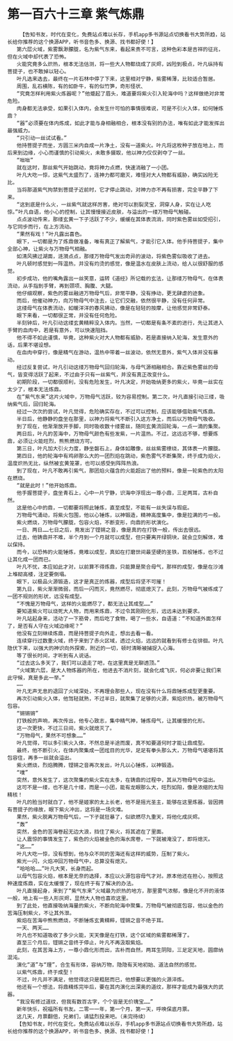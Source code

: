 # 第一百六十三章 紫气炼鼎
        【告知书友，时代在变化，免费站点难以长存，手机app多书源站点切换看书大势所趋，站长给你推荐的这个换源APP，听书音色多、换源、找书都好使！】
       第六层火域，紫雾飘渺朦胧，名为紫气东来，看起来贵不可言，这种色彩本是吉祥的征兆，但在火域中却代表了恐怖。
       火能究竟多么炽热，根本无法估测，将一些大人物都烧成了灰烬，凶险到极点，叶凡纵持有菩提子，也不敢掉以轻心。
       叶凡选来选去，最终在一片石林中停了下来，这里相对宁静，紫雾稀薄，比较适合暂居。
       周围，乱石横陈，有的如卧牛，有的似竹笋，奇形怪状、
       “究竟怎样利用紫火炼器呢？”他蹙起了眉头，难道要将紫火引入轮海中吗？这样做绝对非常危险。
       肉身都无法承受，如果引入体内，会发生什可怕的事情很难说，可是不引火入体，如何锤炼鼎？
       “器”必须要在体内炼成，如此才能与身相融相合，根本没有别的办法，唯有如此才能发挥出最强威力。
       “只引动一丝试试看。”
       他持菩提子而坐，方圆三米内自成一片净土，没有一道紫火。叶凡将这枚种子放在地上，而后来到边缘，小心而谨慎的引动紫火，未敢多摄取，他以神力仅仅剥夺了一丝。
       “咝咝”
       就在这时，那丝紫气开始跳动，竟将神力点燃，快速消融了一小团。
       叶凡大吃一惊，这紫气太盛烈了，连神力都可磨灭，难怪对大人物都有威胁，确实凶险无比。
       当将那道紫气拘禁到菩提子近前时，它才停止跳动，对神力亦不再有损害，完全平静了下来。
       “这到底是什么火，一丝紫气就这样厉害，绝对可以割裂灵宝，洞穿人身，实在让人吃惊。”叶凡自语，他小心的控制，让其慢慢接近皮肤，与溢出的一缕万物母气触碰。
       点点波动传来，那缕玄黄一下子活跃了不少，缓缓在其体表流淌，同时紫色雾丝如受招引，与它同步而行，在上方流动。
       “果然有戏！”叶凡露出喜色。
       眼下，一切都是为了炼鼎做准备，唯有真正了解紫气，才能引它入体。他手持菩提子，集中全部心神，让紫火与万物母气相融。
       如清风拂过湖面，涟漪点点，那缕万物母气发出奇异的波动，将紫色雾似吸收了进去。
       叶凡顿时感觉到一阵温热，并没有灼烫的感觉，像是温水在皮肤上流动，给人以很舒服的感觉。
       初步成功，他的嘴角露出一丝笑意，运转《道经》所记载的玄法，让那缕万物母气，在体表流动，从手指到手臂，再到颈项、胸腹、大腿。
       他仔细观察，紫色的雾丝融进万物母气后，非常平静，没有挣动，更无肆虐的迹象。
       而后，他催动神力，向万物母气中注去，让它们交融，依然很平静，没有任何异常。
       这缕母气在体表流动，如暖洋洋的春风拂动，像是在轻轻的按摩，让他感觉非常舒泰。
       眼下来看，一切都很正常，并没有任何危险。
       半刻钟后，叶凡引动这缕玄黄精粹没入体内。当然，一切都是有条不紊的进行，先让其进入手臂的血肉中，若是有意外，可以快速阻挡。
       他不得不如此谨慎，毕竟，这种紫火对大人物都有威胁，若是直接纳入轮海，发生意外的话，后果不堪设想。
       在血肉中穿行，像是精气在游动，温热中带着一丝波动，依然无意外，紫气入体并没有暴动。
       经过反复尝试，叶凡引动这缕万物母气回归轮海，与母气源相融相合。靠近紫色雾丝的母气，皆变得活跃了起来，不过由于只有一丝紫气，并没有真正改变什么。
       初期阶段，一切都很顺利，没有危险发生，叶凡决定，开始吸纳更多的紫火，毕竟一丝实在太少了，根本无法炼鼎。
       在“紫气东来”这片火域中，万物母气活跃，较为容易控制。第二次，叶凡直接引动三缕，吸纳紫气后，回归轮海。
       经过一次次的尝试，叶凡觉得，危险确实存在，不过可以控制，应该能够借助紫气炼鼎。
       半日后，他静静的盘坐在那里，以神力将紫气不断引入这方净土，而后以万物母气吸收。
       到了现在，他渐渐放开手脚，同时吸收数十缕雾丝，随同玄黄流回轮海，一点一滴的集聚。
       两日后，叶凡的苦海中，万物母气颜色有些发紫，一片温热。不过，这远远不够，想要炼鼎，必须让火能旺烈，熊熊燃烧方可。
       第三日，叶凡加大引火力度，静坐磐石上，身体如雕像，丝丝紫雾缭绕，其体表一片朦胧。
       第四日，他的轮海中有鸡卵那么大的一团烈焰在跳动，紫色雾气不断集聚，终于成为焰火，温度炽热无比，纵然被玄黄笼罩，也可以感受到阵阵热浪。
       到了现在，叶凡不敢再引紫气，那团焰火蕴含的火能超出了他的预料，像是一轮紫色的太阳在燃烧。
       “就是此时！”他开始炼鼎。
       他手握菩提子，盘坐青石上，心中一片宁静，识海中浮现出一尊小鼎，三足两耳，古朴自然。
       这是他心中的鼎，一切都要将照此锤炼，直至成型，不能有一丝失误与瑕疵。
       万物母气涌动，将紫火包围，他以心锤炼，以神锻造，精神高度集中，像是拉满的弓一般。
       紫火燃烧，万物母气朦胧，包容火焰，不断变形，向鼎的形状演化。
       一日、两日……七日之后，竟发出了铿锵之音，像是真的在打铁一般，传出去很远。
       过去，他铸鼎并不难，半个月到一个月就可以成型，但只要离开绿铜块，就会立刻解体，难以保持。
       而今，以恐怖的火能锤炼，竟难以成型，真如在打磨世间最坚硬的圣铁，百般锤炼，也不过让其化成一团而已。
       叶凡不忧，本应如此才对，以前算不得炼鼎，只能算是聚合母气，那样的成型，像是在沙滩上堆砌高楼，注定要倒塌。
       眼下，以极品火源锻造，这才是真正的炼器，成型后将坚不可摧！
       第九日，紫火渐渐微弱，而后一闪而灭，竟然燃尽，彻底熄灭了。此刻，万物母气被练成了一团不规则的形状，远没有成型。
       “不愧是万物母气，这样的火能燃尽了，都无法让其成型……”
       要知道紫火可以烧死大人物，而用来炼鼎，不过令其刚刚化形，远远未达到要求。
       叶凡站起身来，活动了一下筋骨，而后吃了食物，喝了一些水，自语道：“不知道外面怎样了，是否有人守在火域边缘呢？”
       他没有立刻继续炼鼎，而是持菩提子向外走，想出去看一看。
       连续穿行过数重火域，终于来到了赤火区域，透过火焰，远远的就看到有修士在徘徊。叶凡隐伏下来，以强大的神识向外探索，附近的一切，顿时清晰被捕捉入心海。
       等了很长时间，才听到有人说话。
       “过去这么多天了，我们可以退走了吧，在这里真是无聊透顶。”
       “火域第六层，是大人物炼器的所在，他进去不消片刻，就会化成飞灰，何必非要让我们来此守候，真是多此一举。”
       ……
       叶凡无声无息的退回了火域深处，不再理会那些人，现在没有什么将鼎锤炼成型更重要。
       再次引动紫火入体，他驾轻就熟，不过半日，就聚集了足够的火源，紫焰炽热，被万物母气包容。
       “锵锵锵”
       打铁般的声响，再次传出，他专心致志，集中精气神，锤炼母气，让其缓慢的化形。
       这一次更快，不过三日间，紫火就熄灭了。
       “万物母气，果然不可想象……”
       叶凡觉得，可以多引紫火入体，不然总是半途而废，真不知要道何时才能让鼎成型。
       最终，他不断引火，在体内聚集成一团炫目的光华，足足有拳头那么大，万物母气堪堪将其包容住，再多一丝就会溢出。
       紫火燃烧，烈焰腾腾，铿锵之音再次发出，叶凡以心锤炼，以神锻造。
       “噗”
       突然，意外发生了，这次聚集的紫火实在太多，在铸鼎的过程中，其从万物母气中溢出。
       这可不是一缕，也不是几十缕，而是一小团，能有龙眼那么大，旺烈如阳，像是浓缩的太阳精核！
       叶凡的脸当时就白了，他不是姬家的太上长老，他不是摇光圣主，能够在这里炼器，皆因拥有菩提子的缘故，眼下紫火冲出，这将是一场灾难。
       果然，紫火脱离万物母气后，一下子就狂暴了，似欲燃尽九重天，将他化成灰烬。
       “轰”
       突然，金色的苦海卷起无边大浪，挡住了紫火，将其遮在了里面。
       让人震惊的事情发生了，紫色的火焰被金色的海水席卷，一下就被淹没了，即将熄灭。
       “这……”
       叶凡大吃一惊，没有想到，他与众不同的苦海还有这样的威势，压制了紫火。
       紫光一闪，火焰冲回万物母气中，总算没有熄灭。
       “哈哈哈……”叶凡大笑，长身而起。
       以母气包容火焰，根本是无奈的选择，本应以火源包容母气才对。原本他还在担心，按照这种速度炼鼎，实在太缓慢了，现在终于有了解决的办法。
       叶凡直接起身，来到了“紫气东来”火域最为炽热的地方，那里雾气浓郁，像是化不开的液体一般，地上有一些人形灰烬，显然大人物也喜欢这里。
       到了此处，他直接吸纳海量的紫火，不断向轮海中聚集，万物母气被彻底包容，他以金色的苦海压制紫火，不让其外泄。
       紫焰在苦海中熊熊燃烧，不断锤炼玄黄精粹，铿锵之音不绝于耳。
       一天、两天……
       叶凡也不知道吸收了多少火能，天天像是在打铁，这个区域的紫雾都稀薄了。
       直至三个月后，铿锵之音终于停止，叶凡不再汲取紫焰。
       此刻，在其苦海上方，一尊小鼎化形而出，古朴而自然，两耳生阴阳，三足定天地，圆廓纳混沌。
       演化“道”与“理”，合生有形体，容纳万物，隐隐有天地初始、道法自然的感觉。
       以紫气炼鼎，终于成型！
       不过，叶凡并不满足，他觉得这只是粗胚而已，他想要以更强的火源淬炼。
       他还有一个想法，将鼎精炼完毕后，要在其内演化出深奥的道纹，那样才能成为最强大的武器。
       “我没有修过道纹，但我有数百古字，个个皆是无价瑰宝……”
       新年快乐，祝福所有书友。二零一一年，第一个月，第一天，呼唤保底月票。
       这几天，月票翻倍，兄弟们，请猛烈投来吧。（未完待续）
       【告知书友，时代在变化，免费站点难以长存，手机app多书源站点切换看书大势所趋，站长给你推荐的这个换源APP，听书音色多、换源、找书都好使！】